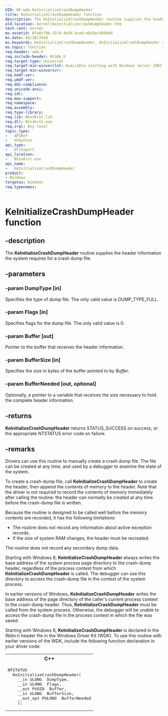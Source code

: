 ```yaml
---
UID: NF:wdm.KeInitializeCrashDumpHeader
title: KeInitializeCrashDumpHeader function
description: The KeInitializeCrashDumpHeader routine supplies the header information the system requires for a crash dump file.
old-location: kernel\keinitializecrashdumpheader.htm
tech.root: kernel
ms.assetid: 6fa0cf86-35f4-4e5d-bced-ebd2ec499b64
ms.date: 04/30/2018
ms.keywords: KeInitializeCrashDumpHeader, KeInitializeCrashDumpHeader routine [Kernel-Mode Driver Architecture], k105_c15cf29a-9b95-4bec-9f9d-8664ac5e3cd3.xml, kernel.keinitializecrashdumpheader, wdm/KeInitializeCrashDumpHeader
ms.topic: function
req.header: wdm.h
req.include-header: Ntddk.h
req.target-type: Universal
req.target-min-winverclnt: Available starting with Windows Server 2003 with SP1.
req.target-min-winversvr: 
req.kmdf-ver: 
req.umdf-ver: 
req.ddi-compliance: 
req.unicode-ansi: 
req.idl: 
req.max-support: 
req.namespace: 
req.assembly: 
req.type-library: 
req.lib: NtosKrnl.lib
req.dll: NtosKrnl.exe
req.irql: Any level
topic_type:
-	APIRef
-	kbSyntax
api_type:
-	DllExport
api_location:
-	NtosKrnl.exe
api_name:
-	KeInitializeCrashDumpHeader
product:
- Windows
targetos: Windows
req.typenames: 
---
```


# KeInitializeCrashDumpHeader function


## -description


The <b>KeInitializeCrashDumpHeader</b> routine supplies the header information the system requires for a crash dump file.


## -parameters




### -param DumpType [in]

Specifies the type of dump file. The only valid value is DUMP_TYPE_FULL.


### -param Flags [in]

Specifies flags for the dump file. The only valid value is 0.


### -param Buffer [out]

Pointer to the buffer that receives the header information.


### -param BufferSize [in]

Specifies the size in bytes of the buffer pointed to by <i>Buffer</i>.


### -param BufferNeeded [out, optional]

Optionally, a pointer to a variable that receives the size necessary to hold the complete header information.


## -returns



<b>KeInitializeCrashDumpHeader</b> returns STATUS_SUCCESS on success, or the appropriate NTSTATUS error code on failure.   




## -remarks



Drivers can use this routine to manually create a crash dump file. The file can be created at any time, and used by a debugger to examine the state of the system.

To create a crash-dump file, call <b>KeInitializeCrashDumpHeader</b> to create the header, then append the contents of memory to the header. Note that the driver is not required to record the contents of memory immediately after calling the routine: the header can normally be created at any time before the crash-dump file is written.

Because the routine is designed to be called well before the memory contents are recorded, it has the following limitations:

<ul>
<li>
The routine does not record any information about active exception records.

</li>
<li>
If the size of system RAM changes, the header must be recreated.

</li>
</ul>
The routine does not record any secondary dump data.

Starting with Windows 8, <b>KeInitializeCrashDumpHeader</b> always writes the base address of the system process page directory to the crash-dump header, regardless of the process context from which <b>KeInitializeCrashDumpHeader</b> is called. The debugger can use this directory to access the crash-dump file in the context of the system process.

In earlier versions of Windows, <b>KeInitializeCrashDumpHeader</b> writes the base address of the page directory of the caller's current process context to the crash-dump header. Thus, <b>KeInitializeCrashDumpHeader</b> must be called from the system process. Otherwise, the debugger will be unable to access the crash-dump file in the process context in which the file was saved.

Starting with Windows 8, <b>KeInitializeCrashDumpHeader</b> is declared in the Wdm.h header file in the Windows Driver Kit (WDK). To use this routine with earlier versions of the WDK, include the following function declaration in your driver code:

<div class="code"><span codelanguage="ManagedCPlusPlus"><table>
<tr>
<th>C++</th>
</tr>
<tr>
<td>
<pre>NTSTATUS
  KeInitializeCrashDumpHeader(
    __in ULONG  DumpType,
    __in ULONG  Flags,
    __out PVOID  Buffer,
    __in ULONG  BufferSize,
    __out_opt PULONG  BufferNeeded
    );</pre>
</td>
</tr>
</table></span></div>


